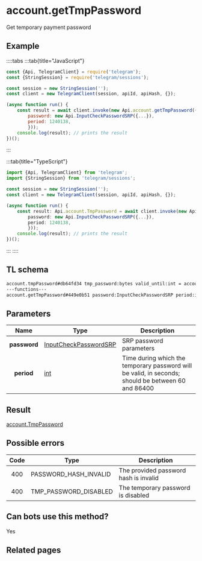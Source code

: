 # account.getTmpPassword

Get temporary payment password

## Example

::::tabs
:::tab{title="JavaScript"}

```js
const {Api, TelegramClient} = require('telegram');
const {StringSession} = require('telegram/sessions');

const session = new StringSession('');
const client = new TelegramClient(session, apiId, apiHash, {});

(async function run() {
    const result = await client.invoke(new Api.account.getTmpPassword({
		password: new Api.InputCheckPasswordSRP({...}),
		period: 1240138,
		}));
    console.log(result); // prints the result
})();
```

:::

:::tab{title="TypeScript"}

```ts
import {Api, TelegramClient} from 'telegram';
import {StringSession} from 'telegram/sessions';

const session = new StringSession('');
const client = new TelegramClient(session, apiId, apiHash, {});

(async function run() {
    const result: Api.account.TmpPassword = await client.invoke(new Api.account.getTmpPassword({
		password: new Api.InputCheckPasswordSRP({...}),
		period: 1240138,
		}));
    console.log(result); // prints the result
})();
```

:::
::::

## TL schema

```txt
account.tmpPassword#db64fd34 tmp_password:bytes valid_until:int = account.TmpPassword;
---functions---
account.getTmpPassword#449e0b51 password:InputCheckPasswordSRP period:int = account.TmpPassword;
```

## Parameters

|     Name     | Type                                                                          | Description                                                                                        |
| :----------: | ----------------------------------------------------------------------------- | -------------------------------------------------------------------------------------------------- |
| **password** | [InputCheckPasswordSRP](https://core.telegram.org/type/InputCheckPasswordSRP) | SRP password parameters                                                                            |
|  **period**  | [int](https://core.telegram.org/type/int)                                     | Time during which the temporary password will be valid, in seconds; should be between 60 and 86400 |

## Result

[account.TmpPassword](https://core.telegram.org/type/account.TmpPassword)

## Possible errors

| Code | Type                  | Description                           |
| :--: | --------------------- | ------------------------------------- |
| 400  | PASSWORD_HASH_INVALID | The provided password hash is invalid |
| 400  | TMP_PASSWORD_DISABLED | The temporary password is disabled    |

## Can bots use this method?

Yes

## Related pages

